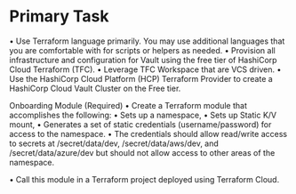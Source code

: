 # Primary Task
•	Use Terraform language primarily. You may use additional languages that you are comfortable with for scripts or helpers as needed.
•	Provision all infrastructure and configuration for Vault using the free tier of HashiCorp Cloud Terraform (TFC).
•	Leverage TFC Workspace that are VCS driven.
•	Use the HashiCorp Cloud Platform (HCP) Terraform Provider to create a HashiCorp Cloud Vault Cluster on the Free tier.

Onboarding Module (Required)
•	Create a Terraform module that accomplishes the following:
•	Sets up a namespace,
•	Sets up Static K/V mount,
•	Generates a set of static credentials (username/password) for access to the namespace.
•	The credentials should allow read/write access to secrets at /secret/data/dev, /secret/data/aws/dev, and /secret/data/azure/dev but should not allow access to other areas of the namespace.

•	Call this module in a Terraform project deployed using Terraform Cloud.
